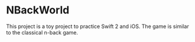 NBackWorld
==========

This project is a toy project to practice Swift 2 and iOS.
The game is similar to the classical n-back game.

